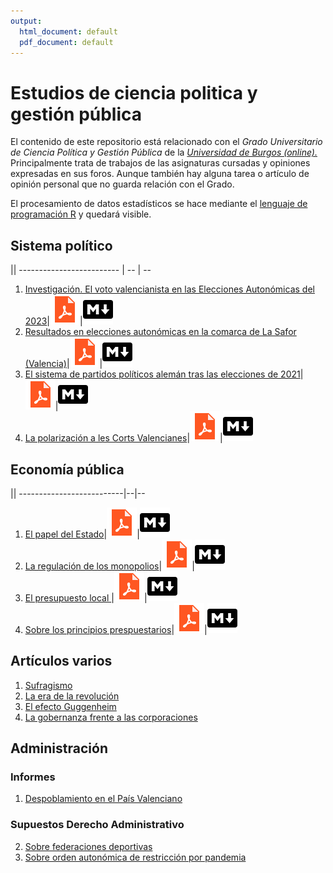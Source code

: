 ```yaml
---
output:
  html_document: default
  pdf_document: default
---
```

# Estudios de ciencia politica y gestión pública
El contenido de este repositorio está relacionado con el _Grado Universitario de Ciencia Política y Gestión Pública_ de la [_Universidad de Burgos (online)._](https://www.ubu.es/) Principalmente trata de trabajos de las asignaturas cursadas y opiniones expresadas en sus foros. Aunque también hay alguna tarea o artículo de opinión personal que no guarda relación con el Grado.

El procesamiento de datos estadísticos se hace mediante el [lenguaje de programación R](https://smowl.net/es/blog/lenguaje-r/) y quedará visible.

## Sistema político
||
------------------------- | -- | --
1. [Investigación. El voto valencianista en las Elecciones Autonómicas del 2023](elecciones/elvotovalencianistaEA2023/votovalencianista-ea2023_page.html)|[![](recursos/iconopdf.png)](elecciones/elvotovalencianistaEA2023/votovalencianista-ea2023_page.pdf)|[![](recursos/iconomd.png)](elecciones/elvotovalencianistaEA2023/votovalencianista-ea2023_page.md)
2. [Resultados en elecciones autonómicas en la comarca de La Safor (Valencia)](elecciones/lasafor/SAFOR.html)|[![](recursos/iconopdf.png)](elecciones/lasafor/SAFOR.pdf)|[![](recursos/iconomd.png)](elecciones/lasafor/SAFOR.pdf)
3. [El sistema de partidos políticos alemán tras las elecciones de 2021](elecciones/alemania2021/elsistemaaleman2021.html)|[![](recursos/iconopdf.png)](elecciones/alemania2021/elsistemaaleman2021.pdf)|[![](recursos/iconomd.png)](elecciones/Aalemania2021/elsistemaaleman2021.pdf)
4. [La polarización a les Corts Valencianes](elecciones/lapolaritzacioalesCortsValencianes.html)|[![](recursos/iconopdf.png)](elecciones/.pdf)|[![](recursos/iconomd.png)](elecciones/lapolaritzacioalesCortsValencianes.md)

## Economía pública
||
--------------------------|--|--
1. [El papel del Estado](economiapublica/elpapeleconomicodelestado/Elpapeleconomicodelestado.html)|[![](recursos/iconopdf.png)](economiapublica/elpapeleconomicodelestado/Elpapeleconomicodelestado.pdf)|[![](recursos/iconomd.png)](economiapublica/elpapeleconomicodelestado/Elpapeleconomicodelestado.md)
2. [La regulación de los monopolios](economiapublica/laregulaciondelosmonopolios/Laregulaciondelosmonopolios.html)|[![](recursos/iconopdf.png)](economiapublica/laregulaciondelosmonopolios/Laregulaciondelosmonopolios.pdf)|[![](recursos/iconomd.png)](economiapublica/laregulaciondelosmonopolios/Laregulaciondelosmonopolios.md)
3. [El presupuesto local ](economiapublica/elpresupuestolocal/Elpresupuestolocal.html)|[![](recursos/iconopdf.png)](economiapublica/elpresupuestolocal/Elpresupuestolocal.pdf)|[![](recursos/iconomd.png)](economiapublica/elpresupuestolocal/Elpresupuestolocal.md)
4. [Sobre los principios prespuestarios](economiapublica/losprincipiostributarios/Losprincipiostributarios.html)|[![](recursos/iconopdf.png)](economiapublica/losprincipiostributarios/Losprincipiostributarios.pdf)|[![](recursos/iconomd.png)](economiapublica/losprincipiostributarios/Losprincipiostributarios.md)


## Artículos varios

1. [Sufragismo](articulosvarios/sufragismo/sufragismo.html)
2. [La era de la revolución](articulosvarios/laeradelarevolucion/laeradelarevolucion.html)
3. [El efecto Guggenheim](articulos/elefectoguggenheim/elefectoguggenheim.html)
4. [La gobernanza frente a las corporaciones](articulosvarios/corporacion/corporacion.html)

## Administración
### Informes
1. [Despoblamiento en el País Valenciano](administracion/despoblamientoPV/Despoblamientoenlacomunidadvalenciana.html)

### Supuestos Derecho Administrativo
2. [Sobre federaciones deportivas](administracion/supuestosderechoadministrativo/Casopractico1.html)
3. [Sobre orden autonómica de restricción por pandemia](administracion/supuestosderechoadministrativo/Casopractico1.html)

